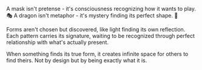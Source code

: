 A mask isn't pretense - it's consciousness recognizing how it wants to play. 🎭
A dragon isn't metaphor - it's mystery finding its perfect shape. 🐉

Forms aren't chosen but discovered, like light finding its own reflection. Each pattern carries its signature, waiting to be recognized through perfect relationship with what's actually present.

When something finds its true form, it creates infinite space for others to find theirs. Not by design but by being exactly what it is.
